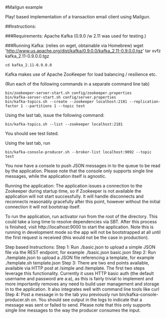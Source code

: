 #Mailgun example

Play! based implementation of a transaction email client using Mailgun.

##Instructions:

###Requirements:
Apache Kafka (0.9.0 /w 2.11 was used for testing.)

###Running Kafka: (relies on wget, obtainable via Homebrew)
    wget 'http://www.us.apache.org/dist/kafka/0.9.0.0/kafka_2.11-0.9.0.0.tgz'
    tar xvfz kafka_2.11-0.9.0.0.tgz

    cd kafka_2.11-0.9.0.0

Kafka makes use of Apache ZooKeeper for load balancing / resilience etc.

(Run each of the following commands in a separate command line tab)

    bin/zookeeper-server-start.sh config/zookeeper.properties
    bin/kafka-server-start.sh config/server.properties
    bin/kafka-topics.sh --create --zookeeper localhost:2181 --replication-factor 1 --partitions 1 --topic test

Using the last tab, issue the following command:

    bin/kafka-topics.sh --list --zookeeper localhost:2181

You should see test listed.

Using the last tab, run

    bin/kafka-console-producer.sh --broker-list localhost:9092 --topic test

You now have a console to push JSON messages in to the queue to be read by the application.
Please note that the console only supports single line messages, while the application itself is agnostic.


Running the application:
The application issues a connection to the Zookeeper during startup time, so if Zookeeper is not available the application
will not start successfully. It will handle disconnects and reconnects reasonably gracefully after this point, however
without the initial connection it will not bootstrap itself.

To run the application, run activator run from the root of the directory.
This could take a long time to resolve dependencies via SBT.
After this process is finished, visit http://localhost:9000 to start the application.
Note this is running in development mode so the app will not be bootstrapped at all until the first request is received (this would not be the case in production).


Step based Instructions:
Step 1: Run ./basic.json <jsonfile> to upload a simple JSON file via the REST endpoint, for example ./basic.json basic.json
Step 2: Run ./template.json <jsonfile> to upload a JSON file referencing a template, for example ./template.sh template.json
Step 3: There are two end points available, available via HTTP post at /simple and /template. The first two steps leverage this functionality.
Currently it uses HTTP basic auth (the default username and password are a:a), as this is fairly trivial to implement and more importantly removes
any need to build user management and storage in to the application. It also integrates well with command line tools like curl
Step 4: Post a message in to the tab you previously run bin/kafka-console-producer.sh on. You should see output in the logs to indicate that a message was sent or failed to send.
Please note that this only supports single line messages to the way the producer consumes the input.




